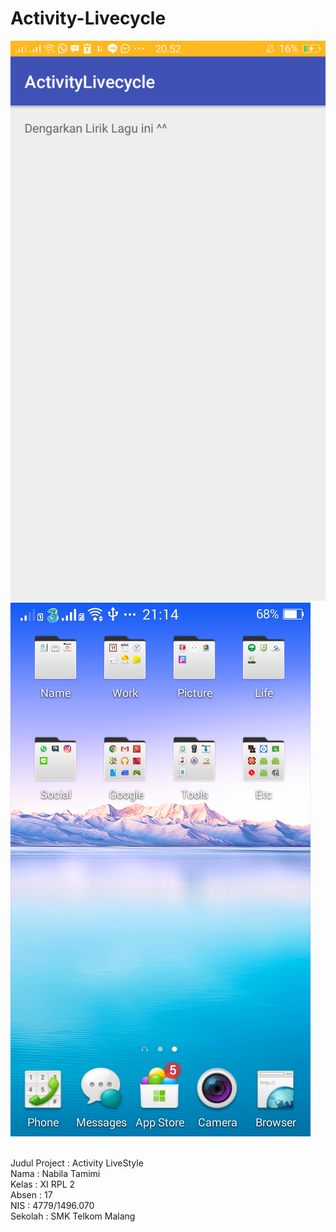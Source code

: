 # Activity-Livecycle

![Screenshot1](https://github.com/nabilatamimi/Activity-Livecycle/blob/master/Screenshot_2016-11-09-20-52-50-58%5B1%5D.png) <br>
![Screenshot2](https://github.com/nabilatamimi/Activity-Livecycle/blob/master/Screenshot_2017-01-31-21-14-33-913%5B1%5D.png)<br><br>

Judul Project   : Activity LiveStyle <br>
Nama            : Nabila Tamimi <br>
Kelas           : XI RPL 2 <br>
Absen           : 17 <br>
NIS             : 4779/1496.070 <br>
Sekolah         : SMK Telkom Malang <br>
